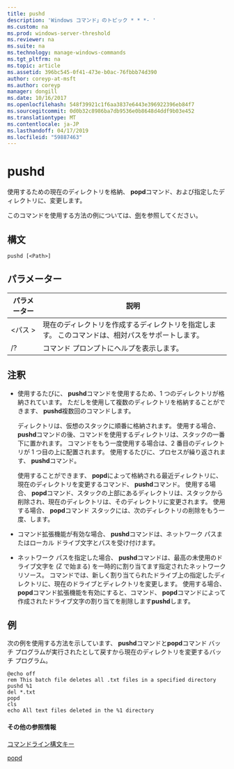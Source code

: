 ```yaml
---
title: pushd
description: 'Windows コマンド」のトピック * * *- '
ms.custom: na
ms.prod: windows-server-threshold
ms.reviewer: na
ms.suite: na
ms.technology: manage-windows-commands
ms.tgt_pltfrm: na
ms.topic: article
ms.assetid: 396bc545-0f41-473e-b0ac-76fbbb74d390
author: coreyp-at-msft
ms.author: coreyp
manager: dongill
ms.date: 10/16/2017
ms.openlocfilehash: 548f39921c1f6aa3837e6443e396922396eb84f7
ms.sourcegitcommit: 0d0b32c8986ba7db9536e0b8648d4ddf9b03e452
ms.translationtype: MT
ms.contentlocale: ja-JP
ms.lasthandoff: 04/17/2019
ms.locfileid: "59887463"
---
```

# <a name="pushd"></a>pushd



使用するための現在のディレクトリを格納、 **popd**コマンド、および指定したディレクトリに、変更します。

このコマンドを使用する方法の例については、[例](#BKMK_examples)を参照してください。

## <a name="syntax"></a>構文

```
pushd [<Path>]
```

## <a name="parameters"></a>パラメーター

|パラメーター|説明|
|---------|-----------|
|\<パス >|現在のディレクトリを作成するディレクトリを指定します。 このコマンドは、相対パスをサポートします。|
|/?|コマンド プロンプトにヘルプを表示します。|

## <a name="remarks"></a>注釈

-   使用するたびに、 **pushd**コマンドを使用するため、1 つのディレクトリが格納されています。 ただしを使用して複数のディレクトリを格納することができます、 **pushd**複数回のコマンドします。

    ディレクトリは、仮想のスタックに順番に格納されます。 使用する場合、 **pushd**コマンドの後、コマンドを使用するディレクトリは、スタックの一番下に置かれます。 コマンドをもう一度使用する場合は、2 番目のディレクトリが 1 つ目の上に配置されます。 使用するたびに、プロセスが繰り返されます、 **pushd**コマンド。

    使用することができます、 **popd**によって格納される最近ディレクトリに、現在のディレクトリを変更するコマンド、 **pushd**コマンド。 使用する場合、 **popd**コマンド、スタックの上部にあるディレクトリは、スタックから削除され、現在のディレクトリは、そのディレクトリに変更されます。 使用する場合、 **popd**コマンド スタックには、次のディレクトリの削除をもう一度、します。
-   コマンド拡張機能が有効な場合、 **pushd**コマンドは、ネットワーク パスまたはローカル ドライブ文字とパスを受け付けます。
-   ネットワーク パスを指定した場合、 **pushd**コマンドは、最高の未使用のドライブ文字を (Z で始まる) を一時的に割り当てます指定されたネットワーク リソース。 コマンドでは、新しく割り当てられたドライブ上の指定したディレクトリに、現在のドライブとディレクトリを変更します。 使用する場合、 **popd**コマンド拡張機能を有効にすると、コマンド、 **popd**コマンドによって作成されたドライブ文字の割り当てを削除します**pushd**します。

## <a name="BKMK_examples"></a>例

次の例を使用する方法を示しています、 **pushd**コマンドと**popd**コマンド バッチ プログラムが実行されたとして戻すから現在のディレクトリを変更するバッチ プログラム。
```
@echo off
rem This batch file deletes all .txt files in a specified directory
pushd %1
del *.txt
popd
cls
echo All text files deleted in the %1 directory
```

#### <a name="additional-references"></a>その他の参照情報

[コマンドライン構文キー](command-line-syntax-key.md)

[popd](popd.md)